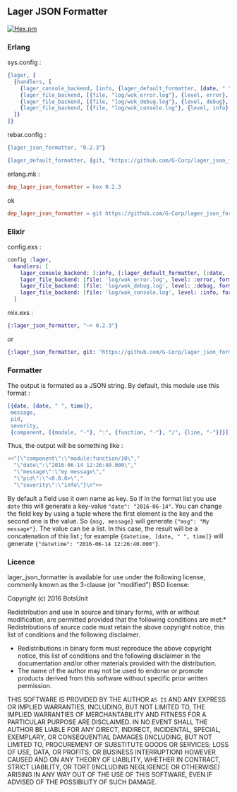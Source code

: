 ## Lager JSON Formatter

[![Hex.pm](https://img.shields.io/hexpm/v/lager_json_formatter.svg)](https://hex.pm/packages/lager_json_formatter)

### Erlang 

sys.config :

```erlang
{lager, [
  {handlers, [
    {lager_console_backend, [info, {lager_default_formatter, [date, " ", time," [",severity,"] -- ", module, ":", function, " (", pid, "/", line, ") -- ", message, "\n"]}]},
    {lager_file_backend, [{file, "log/wok_error.log"}, {level, error}, {formatter, lager_json_formatter}, {formatter_config, [date, time, severity, module, function, line, pid]}]},
    {lager_file_backend, [{file, "log/wok_debug.log"}, {level, debug}, {formatter, lager_json_formatter}, {formatter_config, [date, time, severity, module, function, line, pid]}]},
    {lager_file_backend, [{file, "log/wok_console.log"}, {level, info}, {formatter, lager_json_formatter}, {formatter_config, [date, time, severity, module, function, line, pid]}]}
  ]}
]}
```

rebar.config :

```erlang
{lager_json_formatter, "0.2.3"}
```

```erlang
{lager_default_formatter, {git, "https://github.com/G-Corp/lager_json_formatter.git", {tag, "0.2.3"}}}
```

erlang.mk :

```Makefile
dep_lager_json_formatter = hex 0.2.3
```

ok

```Makefile
dep_lager_json_formatter = git https://github.com/G-Corp/lager_json_formatter 0.2.3
```

### Elixir

config.exs :

```elixir
config :lager,
  handlers: [
    lager_console_backend: [:info, {:lager_default_formatter, [:date, ' ', :time, ' [', :severity, '] -- ', :module, ':', :function, ' (', :pid, '/', :line, ') -- ', :message, '\n']}],
    lager_file_backend: [file: 'log/wok_error.log', level: :error, formatter: :lager_json_formatter, formatter_config: [date, time, severity, module, function, line, pid]],
    lager_file_backend: [file: 'log/wok_debug.log', level: :debug, formatter: :lager_json_formatter, formatter_config: [date, time, severity, module, function, line, pid]],
    lager_file_backend: [file: 'log/wok_console.log', level: :info, formatter: :lager_json_formatter, formatter_config: [date, time, severity, module, function, line, pid]]
  ]
```

mix.exs :

```elixir
{:lager_json_formatter, "~> 0.2.3"}
```

or

```elixir
{:lager_json_formatter, git: "https://github.com/G-Corp/lager_json_formatter.git", branch: "master"},
```

### Formatter

The output is formated as a JSON string. By default, this module use this format :

```erlang
[{date, [date, " ", time]}, 
 message, 
 pid, 
 severity, 
 {component, [{module, "-"}, ":", {function, "-"}, "/", {line, "-"}]}]).
```

Thus, the output will be something like :

```erlang
<<"{\"component\":\"module:function/10\","
  "\"date\":\"2016-06-14 12:26:40.000\","
  "\"message\":\"my message\","
  "\"pid\":\"<0.0.0>\","
  "\"severity\":\"info\"}\n">>
```

By default a field use it own name as key. So if in the format list you use `date` this will generate a key-value `"date": "2016-06-14"`. You can change the field key by using a tuple where the first element is the key and the second one is the value. So `{msg, message}` will generate `{"msg": "My message"}`. The value can be a list. In this case, the result will be a concatenation of this list ; for example `{datetime, [date, " ", time]}` will generate `{"datetime": "2016-06-14 12:26:40.000"}`.

### Licence 

lager_json_formatter is available for use under the following license, commonly known as the 3-clause (or "modified") BSD license:

Copyright (c) 2016 BotsUnit<br />

Redistribution and use in source and binary forms, with or without modification, are permitted provided that the following conditions are met:* Redistributions of source code must retain the above copyright notice, this list of conditions and the following disclaimer.
* Redistributions in binary form must reproduce the above copyright notice, this list of conditions and the following disclaimer in the documentation and/or other materials provided with the distribution.
* The name of the author may not be used to endorse or promote products derived from this software without specific prior written permission.



THIS SOFTWARE IS PROVIDED BY THE AUTHOR `AS IS` AND ANY EXPRESS OR IMPLIED WARRANTIES, INCLUDING, BUT NOT LIMITED TO, THE IMPLIED WARRANTIES OF MERCHANTABILITY AND FITNESS FOR A PARTICULAR PURPOSE ARE DISCLAIMED. IN NO EVENT SHALL THE AUTHOR BE LIABLE FOR ANY DIRECT, INDIRECT, INCIDENTAL, SPECIAL, EXEMPLARY, OR CONSEQUENTIAL DAMAGES (INCLUDING, BUT NOT LIMITED TO, PROCUREMENT OF SUBSTITUTE GOODS OR SERVICES; LOSS OF USE, DATA, OR PROFITS; OR BUSINESS INTERRUPTION) HOWEVER CAUSED AND ON ANY THEORY OF LIABILITY, WHETHER IN CONTRACT, STRICT LIABILITY, OR TORT (INCLUDING NEGLIGENCE OR OTHERWISE) ARISING IN ANY WAY OUT OF THE USE OF THIS SOFTWARE, EVEN IF ADVISED OF THE POSSIBILITY OF SUCH DAMAGE.


